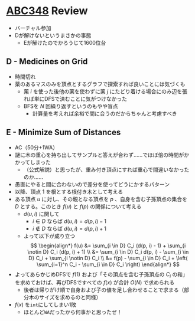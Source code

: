# [ABC348](https://atcoder.jp/contests/abc348) Review
- バーチャル参加
- Dが解けないというまさかの事態
  - Eが解けたのでかろうじて1600位台

## D - Medicines on Grid
- 時間切れ
- 薬のあるマスのみを頂点とするグラフで探索すれば良いことには気づくも
  - 薬 $i$ を使った後他の薬を使わずに薬 $j$ にたどり着ける場合にのみ辺を張れば単にDFSで済むことに気がつけなかった
  - BFSを $N$ 回繰り返すというのもやや盲点
    - 計算量を考えれば余裕で間に合うのだからちゃんと考慮すべき

## E - Minimize Sum of Distances
- AC（50分+1WA）
- 謎に木の重心を持ち出してサンプルと答えが合わず……でほぼ倍の時間がかかってしまった
  - （公式解説）と思ったが、重み付き頂点にすれば重心で間違いなかったのか……
- 愚直にやると間に合わないので差分を使ってどうにかするパターン
- 以降、頂点 $1$ を根とする根付き木として考える
- ある頂点 $u$ に対し、その親となる頂点を $p$ 、自身を含む子孫頂点の集合を $D$ とする。このとき $f(u)$ と $f(p)$ の関係について考える
  - $d(u, i)$ に関して
    - $i \in D$ ならば $d(u, i) = d(p, i) - 1$
    - $i \notin D$ ならば $d(u, i) = d(p, i) + 1$
  - よって以下が成り立つ
$$ \begin{align*}
    f(u) &= \sum_{i \in D} C_i (d(p, i) - 1) + \sum_{i \notin D} C_i (d(p, i) + 1) \\
    &= \sum_{i \in D} C_i d(p, i) - \sum_{i \in D} C_i + \sum_{i \notin D} C_i \\
    &= f(p) - \sum_{i \in D} C_i + \left( \sum_{i=1}^n C_i - \sum_{i \in D} C_i \right)
\end{align*} $$
- よってあらかじめDFSで $f(1)$ および「その頂点を含む子孫頂点の $C_i$ の和」を求めておけば、再びDFSですべての $f(x)$ が合計 $O(N)$ で求められる
  - 後者は帰りがけ順で自身および子の値を足し合わせることで求まる（部分木のサイズを求めるのと同様）
- $f(x)$ を`int`にしてしまい1敗
  - ほとんど`WA`だったから何事かと思ったぜ！
